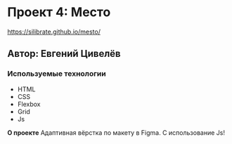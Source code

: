 # Проект 4: Место
https://silibrate.github.io/mesto/

## Автор: Евгений Цивелёв
### Используемые технологии
* HTML
* CSS
* Flexbox
* Grid
* Js

**О проекте**
Адаптивная вёрстка по макету в Figma. С использование Js!
